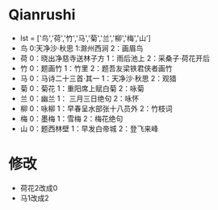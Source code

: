# Qianrushi
- lst = ['鸟','荷','竹','马','菊','兰','柳','梅','山']
- 鸟 0:天净沙·秋思 1:滁州西涧 2：画眉鸟
- 荷 0：晓出净慈寺送林子方 1：雨后池上 2：采桑子·荷花开后
- 竹 0：题画竹 1：竹里 2：题吾友梁铁君侠者画竹
- 马 0：马诗二十三首·其一 1：天净沙·秋思 2：观猎
- 菊 0：菊花 1：重阳席上赋白菊 2：咏菊
- 兰 0：幽兰 1： 三月三日绝句 2：咏怀
- 柳 0：咏柳 1：早春呈水部张十八员外 2：竹枝词
- 梅 0：墨梅 1：雪梅 2：梅花绝句
- 山 0：题西林壁 1：早发白帝城 2：登飞来峰
# 修改
- 荷花2改成0
- 马1改成2

